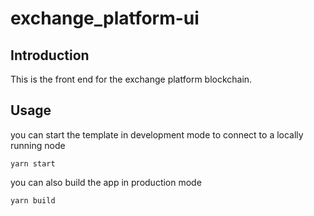 # exchange_platform-ui

## Introduction
This is the front end for the exchange platform blockchain.

 ## Usage

you can start the template in development mode to connect to a locally running node

    yarn start

you can also build the app in production mode

    yarn build
